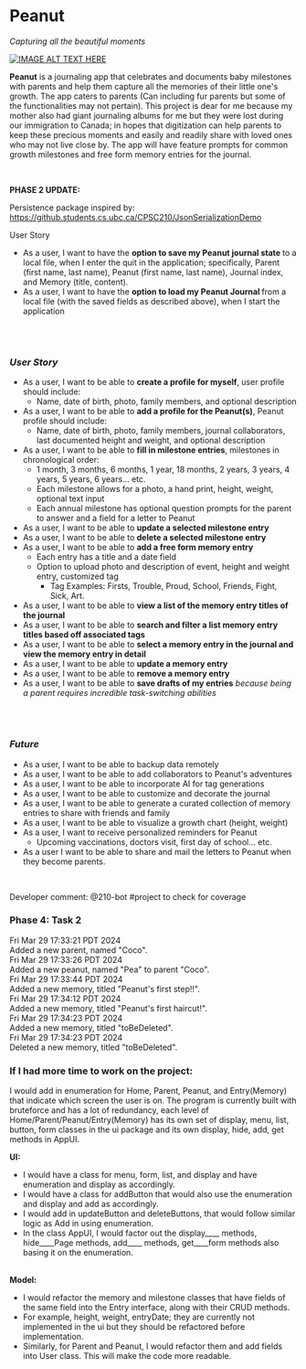 <h1>Peanut</h1>
<p><em>Capturing all the beautiful moments</em></p>

[![IMAGE ALT TEXT HERE](https://img.youtube.com/vi/YOUTUBE_VIDEO_ID_HERE/0.jpg)](https://www.youtube.com/watch?v=6AsM4lNqZMc)


<p><strong>Peanut</strong> is a journaling app that celebrates and documents baby milestones with parents
and help them capture all the memories of their little one's growth. The app caters to parents (Can including fur parents 
but some of the functionalities may not pertain). This project is dear for me because my mother also had giant 
journaling albums for me but they were lost during our immigration to Canada; in hopes that digitization can help
parents to keep these precious moments and easily and readily share with loved ones who may not live close by. 
The app will have feature prompts for common growth milestones and free form memory entries for the journal.</p>
<br>

<strong>PHASE 2 UPDATE:</strong>

Persistence package inspired by: https://github.students.cs.ubc.ca/CPSC210/JsonSerializationDemo

User Story
<ul>
<li>As a user, I want to have the <strong> option to save my Peanut journal state </strong> to a local file, 
when I enter the quit in the application; specifically, Parent (first name, last name), Peanut (first name, last name), 
Journal index, and Memory (title, content).
</li>
<li>As a user, I want to have the <strong> option to load my Peanut Journal </strong> from a local file 
(with the saved fields as described above), when I start the application </li>
</ul>

<br>
<br>

<h3> <em>User Story</em> </h3>
<ul> <li>As a user, I want to be able to <strong>create a profile for myself</strong>, user profile should include:
    <ul><li>Name, date of birth, photo, family members, and optional description</li></ul></li>
<li>As a user, I want to be able to <strong>add a profile for the Peanut(s)</strong>, Peanut profile should include:
    <ul><li>Name, date of birth, photo, family members, journal collaborators, last documented height and weight, 
    and optional description</li></ul></li>

<li>As a user, I want to be able to <strong>fill in milestone entries</strong>, milestones in chronological order:
  <ul><li>1 month, 3 months, 6 months, 1 year, 18 months, 2 years, 3 years, 4 years, 5 years, 6 years... etc. </li>
  <li> Each milestone allows for a photo, a hand print, height, weight, optional text input </li>
  <li> Each annual milestone has optional question prompts for the parent to answer and a field for a letter to Peanut</li></ul></li>

<li>As a user, I want to be able to <strong>update a selected milestone entry</strong></li>
<li>As a user, I want to be able to <strong>delete a selected milestone entry</strong></li>

<li>As a user, I want to be able to <strong>add a free form memory entry</strong>
  <ul><li> Each entry has a title and a date field</li>
  <li> Option to upload photo and description of event, height and weight entry, customized tag
    <ul><li>Tag Examples: Firsts, Trouble, Proud, School, Friends, Fight, Sick, Art. </li></ul></li></ul></li>

<li>As a user, I want to be able to <strong>view a list of the memory entry titles of the journal</strong></li>
<li>As a user, I want to be able to <strong>search and filter a list memory entry titles based off associated tags</strong></li>
<li>As a user, I want to be able to <strong>select a memory entry in the journal and view the memory entry in detail</strong></li>
<li>As a user, I want to be able to <strong>update a memory entry</strong></li>
<li>As a user, I want to be able to <strong>remove a memory entry</strong> </li>

<li>As a user, I want to be able to <strong>save drafts of my entries</strong>
<em>because being a parent requires incredible task-switching abilities</em></li> 


</ul>

<br>
<br>

<h3> <em>Future</em> </h3>
<ul>
<li>As a user, I want to be able to backup data remotely</li>
<li>As a user, I want to be able to add collaborators to Peanut's adventures</li>
<li>As a user, I want to be able to incorporate AI for tag generations</li>
<li>As a user, I want to be able to customize and decorate the journal</li>
<li>As a user, I want to be able to generate a curated collection of memory entries to share with friends and family</li>
<li>As a user, I want to be able to visualize a growth chart (height, weight)</li>
<li>As a user, I want to receive personalized reminders for Peanut
  <ul><li>Upcoming vaccinations, doctors visit, first day of school... etc.</li></ul></li>
<li>As a user I want to be able to share and mail the letters to Peanut when they become parents.</li>
</ul>

<br>



Developer comment: @210-bot #project to check for coverage



<h3>Phase 4: Task 2</h3> 
Fri Mar 29 17:33:21 PDT 2024 <br>
Added a new parent, named "Coco". <br>
Fri Mar 29 17:33:26 PDT 2024  <br>
Added a new peanut, named "Pea" to parent "Coco". <br>
Fri Mar 29 17:33:44 PDT 2024 <br>
Added a new memory, titled "Peanut's first step!!". <br>
Fri Mar 29 17:34:12 PDT 2024 <br>
Added a new memory, titled "Peanut's first haircut!". <br>
Fri Mar 29 17:34:23 PDT 2024 <br>
Added a new memory, titled "toBeDeleted". <br>
Fri Mar 29 17:34:23 PDT 2024 <br>
Deleted a new memory, titled "toBeDeleted".



<h3> If I had more time to work on the project: </h3> 
I would add in enumeration for Home, Parent, Peanut, and Entry(Memory) that indicate which screen the user is on. 
The program is currently built with bruteforce and has a lot of redundancy, each level of Home/Parent/Peanut/Entry(Memory) has its own set of display, menu, list, button, form classes in the ui package and its own display, hide, add, get methods in AppUI.

<strong>UI: </strong>
<ul>
<li>I would have a class for menu, form, list, and display and have enumeration and display as accordingly.</li>
<li>I would have a class for addButton that would also use the enumeration and display and add as accordingly.</li>
<li>I would add in updateButton and deleteButtons, that would follow similar logic as Add in using enumeration.</li>
<li>In the class AppUI, I would factor out the display____ methods, hide____Page methods, add____ methods, get____form methods also basing it on the enumeration.</li>
</ul>
<br>
<strong>Model: </strong>
<ul>
<li>I would refactor the memory and milestone classes that have fields of the same field into the Entry interface, along with their CRUD methods.</li>
<li>For example, height, weight, entryDate; they are currently not implemented in the ui but they should be refactored before implementation.</li>
<li>Similarly, for Parent and Peanut, I would refactor them and add fields into User class. This will make the code more readable.</li>
</ul>
 
 
 
